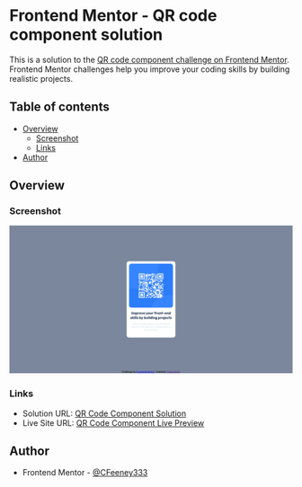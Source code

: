 # Frontend Mentor - QR code component solution

This is a solution to the [QR code component challenge on Frontend Mentor](https://www.frontendmentor.io/challenges/qr-code-component-iux_sIO_H). Frontend Mentor challenges help you improve your coding skills by building realistic projects.

## Table of contents

- [Overview](#overview)
    - [Screenshot](#screenshot)
    - [Links](#links)
- [Author](#author)

## Overview

### Screenshot

![](./screenshot.png)

### Links

- Solution URL: [QR Code Component Solution](https://github.com/CFeeney333/QRCodeComponent)
- Live Site URL: [QR Code Component Live Preview](https://cfeeney333.github.io/QRCodeComponent/)

## Author

- Frontend Mentor - [@CFeeney333](https://www.frontendmentor.io/profile/CFeeney333)
